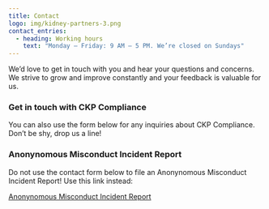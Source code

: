 ```yaml
---
title: Contact
logo: img/kidney-partners-3.png
contact_entries:
  - heading: Working hours
    text: "Monday – Friday: 9 AM – 5 PM. We’re closed on Sundays"
---
```

We’d love to get in touch with you and hear your questions and concerns. We strive to grow and improve constantly and your feedback is valuable for us.

<h3 class="f4 b lh-title mb2">Get in touch with CKP Compliance</h3>

You can also use the form below for any inquiries about CKP Compliance. Don’t be shy, drop us a line!

<h3 class="f4 b lh-title mb2">Anonynomous Misconduct Incident Report</h3>

Do not use the contact form below to file an Anonynomous Misconduct Incident Report! Use this link instead:

<a href="https://ckp-mir.netlify.app/">Anonynomous Misconduct Incident Report</a>